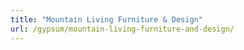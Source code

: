 ```yaml
---
title: "Mountain Living Furniture & Design"
url: /gypsum/mountain-living-furniture-and-design/
---
```

